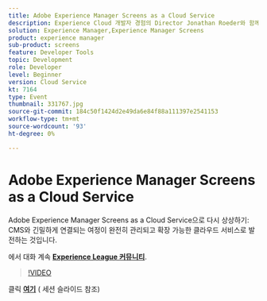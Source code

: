 ```yaml
---
title: Adobe Experience Manager Screens as a Cloud Service
description: Experience Cloud 개발자 경험의 Director Jonathan Roeder와 함께 Adobe Experience Cloud 전반에 걸친 최신 개발자 업데이트에 대해 알아보십시오. 이 세션은 Adobe Developers Live 컨텐츠 이벤트의 일부로 전달되었습니다.
solution: Experience Manager,Experience Manager Screens
product: experience manager
sub-product: screens
feature: Developer Tools
topic: Development
role: Developer
level: Beginner
version: Cloud Service
kt: 7164
type: Event
thumbnail: 331767.jpg
source-git-commit: 184c50f1424d2e49da6e84f88a111397e2541153
workflow-type: tm+mt
source-wordcount: '93'
ht-degree: 0%

---
```



# Adobe Experience Manager Screens as a Cloud Service

Adobe Experience Manager Screens as a Cloud Service으로 다시 상상하기: CMS와 긴밀하게 연결되는 여정이 완전히 관리되고 확장 가능한 클라우드 서비스로 발전하는 것입니다.

에서 대화 계속 **[Experience League 커뮤니티](http://adobe.ly/36Yd3v6)**.

>[!VIDEO](https://video.tv.adobe.com/v/331767/?quality=12&learn=on&hidetitle=true)

클릭 **[여기](/help/adobe-developers-live/assets/screens-as-a-cloud-service.pdf)** ( 세션 슬라이드 참조)
